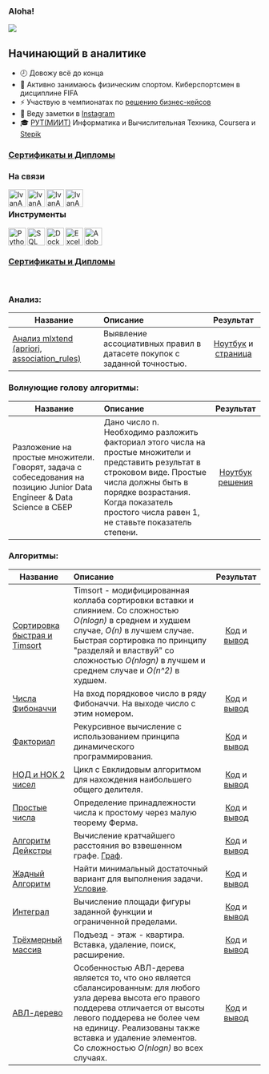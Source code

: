 ### Aloha! 

![](https://komarev.com/ghpvc/?username=IvanAnvi)

## Начинающий в аналитике
- 🕗 Довожу всё до конца
- 💪 Активно занимаюсь физическим спортом. Киберспортсмен в дисциплине FIFA
- ⚡ Участвую в чемпионатах по [решению бизнес-кейсов](https://github.com/IvanAnvi/wastepaper)
- 📝 Веду заметки в [Instagram](https://www.instagram.com/notes.anvi/)
- 🎓 [РУТ(МИИТ)](https://www.miit.ru/) Информатика и Вычислительная Техника, Coursera и [Stepik](https://stepik.org/users/369769667?auth=registration)

### [Сертификаты и Дипломы](https://github.com/IvanAnvi/wastepaper)


### На связи


[<img align="left" alt="IvanAnvi | Instagram" width="35px" src="https://cdn-icons-png.flaticon.com/512/2111/2111463.png" />][instagram]
[<img align="left" alt="IvanAnvi | VK" width="35px" src="https://pngicon.ru/file/uploads/vk.png" />][vk]
[<img align="left" alt="IvanAnvi | TG" width="35px" src="https://mskc.pro/wp-content/uploads/Telegram.svg" />][TG]
[<img align="left" alt="IvanAnvi | GM" width="35px" src="https://cdn-icons-png.flaticon.com/512/281/281769.png" />][GM]

<br />

### Инструменты

<img align="left" alt="Python" width="35px" src="https://cdn-icons-png.flaticon.com/512/5968/5968350.png" />
<img align="left" alt="SQL" width="35px" src="https://cdn-icons-png.flaticon.com/512/337/337953.png" />
<img align="left" alt="Docker" width="35px" src="https://cdn-icons-png.flaticon.com/512/5969/5969059.png" />
<img align="left" alt="Excel" width="35px" src="https://cdn-icons-png.flaticon.com/512/732/732220.png" />
<img align="left" alt="AdobeIllustrator" width="35px" src="https://cdn-icons-png.flaticon.com/512/5968/5968472.png" />

<br />
<br />

### [Сертификаты и Дипломы](https://github.com/IvanAnvi/wastepaper)

<br />


### Анализ:

| **Название** | **Описание** | **Результат** |
| -------------------- | :--------------------- |:---------------------------:|
| [Анализ mlxtend (apriori, association_rules)](https://github.com/Asterlok/cross_sales_analysis/blob/main/cross_sales_(1)_mlxtend.ipynb)|Выявление ассоциативных правил в датасете покупок с заданной точностью.|[Ноутбук](https://github.com/Asterlok/cross_sales_analysis/blob/main/cross_sales_(1)_mlxtend.ipynb) и [страница](https://github.com/Asterlok/cross_sales_analysis)|

### Волнующие голову алгоритмы:

| **Название**|**Описание** | **Результат** |
| -------------------- |:-------------------- |:---------------------------:|
|Разложение на простые множители. Говорят, задача с собеседования на позицию Junior Data Engineer & Data Science в СБЕР| Дано число n. Необходимо разложить факториал этого числа на простые множители и представить результат в строковом виде. Простые числа должны быть в порядке возрастания. Когда показатель простого числа равен 1, не ставьте показатель степени.|[Ноутбук решения](https://github.com/Asterlok/special_algorithms/blob/main/Factorization_of_a_number.ipynb)


### Алгоритмы:

| **Название** | **Описание** | **Результат** |
| -------------------- | :--------------------- |:---------------------------:|
| [Сортировка быстрая и Timsort](https://github.com/IvanAnvi/Algorithms/blob/master/TimSort%20and%20QuickSort.py)|Timsort - модифицированная коллаба сортировки вставки и слиянием. Со сложностью *O(nlogn)* в среднем и худшем случае, *O(n)* в лучшем случае. Быстрая сортировка по принципу "разделяй и властвуй" со сложностью *O(nlogn)* в лучшем и среднем случае и *O(n^2)* в худшем.|[Код](https://github.com/IvanAnvi/Algorithms/blob/master/TimSort%20and%20QuickSort.py) и [вывод](https://github.com/IvanAnvi/Algorithms/blob/master/Results/sorting.png)|
| [Числа Фибоначчи](https://github.com/IvanAnvi/Algorithms/blob/master/Fibonacci.py)|На вход порядковое число в ряду Фибоначчи. На выходе число с этим номером.|[Код](https://github.com/IvanAnvi/Algorithms/blob/master/Fibonacci.py) и [вывод](https://github.com/IvanAnvi/Algorithms/blob/master/Results/fibonacci.png)|
| [Факториал](https://github.com/IvanAnvi/Algorithms/blob/master/Factorial.py)|Рекурсивное вычисление с использованием принципа динамического программирования.|[Код](https://github.com/IvanAnvi/Algorithms/blob/master/Factorial.py) и [вывод](https://github.com/IvanAnvi/Algorithms/blob/master/Results/factorial.png)|
| [НОД и НОК 2 чисел](https://github.com/IvanAnvi/Algorithms/blob/master/GCD%20and%20LCM.py)|Цикл с Евклидовым алгоритмом для нахождения наибольшего общего делителя.|[Код](https://github.com/IvanAnvi/Algorithms/blob/master/GCD%20and%20LCM.py) и [вывод](https://github.com/IvanAnvi/Algorithms/blob/master/Results/GCD%20and%20LCM.png)|
| [Простые числа](https://github.com/IvanAnvi/Algorithms/blob/master/isPrime.py)|Определение принадлежности числа к простому через малую теорему Ферма.|[Код](https://github.com/IvanAnvi/Algorithms/blob/master/isPrime.py) и [вывод](https://github.com/IvanAnvi/Algorithms/blob/master/Results/isPrime.png)|
| [Алгоритм Дейкстры](https://github.com/IvanAnvi/Algorithms/blob/master/dijkstra's%20algorithm.py)|Вычисление кратчайшего расстояния во взвешенном графе. [Граф](https://github.com/IvanAnvi/Algorithms/blob/master/Results/dijkstra_Weighted%20graph.png).|[Код](https://github.com/IvanAnvi/Algorithms/blob/master/dijkstra's%20algorithm.py) и [вывод](https://github.com/IvanAnvi/Algorithms/blob/master/Results/dijkstras.png)|
| [Жадный Алгоритм](https://github.com/IvanAnvi/Algorithms/blob/master/greedy.py)|Найти минимальный достаточный вариант для выполнения задачи. [Условие](https://github.com/IvanAnvi/Algorithms/blob/master/Results/greedy_stations_set.png).|[Код](https://github.com/IvanAnvi/Algorithms/blob/master/greedy.py) и [вывод](https://github.com/IvanAnvi/Algorithms/blob/master/Results/greedy_algorithm.png)|
| [Интеграл](https://github.com/IvanAnvi/Algorithms/blob/master/integral_calc.py)|Вычисление площади фигуры заданной функции и ограниченной пределами.|[Код](https://github.com/IvanAnvi/Algorithms/blob/master/integral_calc.py) и [вывод](https://github.com/IvanAnvi/Algorithms/blob/master/Results/square.png)|
| [Трёхмерный массив](https://github.com/IvanAnvi/Algorithms/blob/master/integral_calc.py)|Подъезд - этаж - квартира. Вставка, удаление, поиск, расширение.|[Код](https://github.com/IvanAnvi/Algorithms/blob/master/three_dimensional_array.py) и [вывод](https://github.com/IvanAnvi/Algorithms/blob/master/Results/tri_dim.png)|
| [АВЛ-дерево](https://github.com/IvanAnvi/Algorithms/blob/master/avl_tree.py)|Особенностью АВЛ-дерева является то, что оно является сбалансированным: для любого узла дерева высота его правого поддерева отличается от высоты левого поддерева не более чем на единицу. Реализованы также вставка и удаление элементов. Со сложностью *O(nlogn)* во всех случаях.|[Код](https://github.com/IvanAnvi/Algorithms/blob/master/avl_tree.py) и [вывод](https://github.com/IvanAnvi/Algorithms/blob/master/Results/AVL_tree.png)|


[instagram]: https://www.instagram.com/acidumdisoxirybonucleicum/
[vk]: https://vk.com/inlae
[TG]: https://t.me/inlae
[GM]: mailto:anvi.inlae@gmail.com
